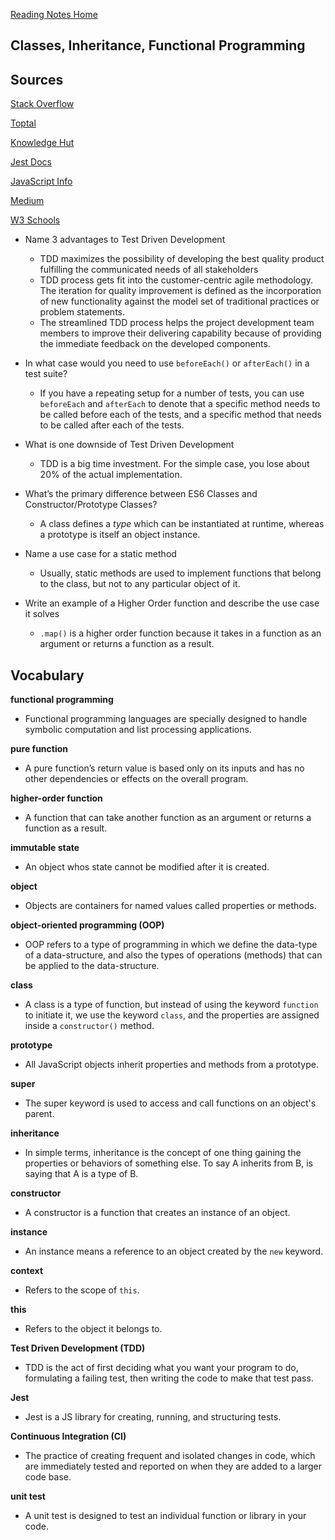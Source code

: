 [Reading Notes Home](https://d-d-wolfe.github.io/reading-notes/)

## Classes, Inheritance, Functional Programming

## Sources

[Stack Overflow](https://stackoverflow.com/)

[Toptal](https://www.toptal.com/)

[Knowledge Hut](https://www.knowledgehut.com/)

[Jest Docs](https://jestjs.io/docs)

[JavaScript Info](https://javascript.info/)

[Medium](https://medium.com/)

[W3 Schools](https://www.w3schools.com/)

- Name 3 advantages to Test Driven Development
  - TDD maximizes the possibility of developing the best quality product fulfilling the communicated needs of all stakeholders
  - TDD process gets fit into the customer-centric agile methodology. The iteration for quality improvement is defined as the incorporation of new functionality against the model set of traditional practices or problem statements.
  - The streamlined TDD process helps the project development team members to improve their delivering capability because of providing the immediate feedback on the developed components.

- In what case would you need to use `beforeEach()` or `afterEach()` in a test suite?
  - If you have a repeating setup for a number of tests, you can use `beforeEach` and `afterEach` to denote that a specific method needs to be called before each of the tests, and a specific method that needs to be called after each of the tests.

- What is one downside of Test Driven Development
  - TDD is a big time investment. For the simple case, you lose about 20% of the actual implementation.

- What’s the primary difference between ES6 Classes and Constructor/Prototype Classes?
  - A class defines a *type* which can be instantiated at runtime, whereas a prototype is itself an object instance.

- Name a use case for a static method
  - Usually, static methods are used to implement functions that belong to the class, but not to any particular object of it.

- Write an example of a Higher Order function and describe the use case it solves
  - `.map()` is a higher order function because it takes in a function as an argument or returns a function as a result.

## Vocabulary

**functional programming**
  - Functional programming languages are specially designed to handle symbolic computation and list processing applications.

**pure function**
  - A pure function’s return value is based only on its inputs and has no other dependencies or effects on the overall program.

**higher-order function**
  - A function that can take another function as an argument or returns a function as a result.

**immutable state**
  - An object whos state cannot be modified after it is created.

**object**
  - Objects are containers for named values called properties or methods.

**object-oriented programming (OOP)**
  - OOP refers to a type of programming in which we define the data-type of a data-structure, and also the types of operations (methods) that can be applied to the data-structure.

**class**
  - A class is a type of function, but instead of using the keyword `function` to initiate it, we use the keyword `class`, and the properties are assigned inside a `constructor()` method.

**prototype**
  - All JavaScript objects inherit properties and methods from a prototype.

**super**
  - The super keyword is used to access and call functions on an object's parent.

**inheritance**
  - In simple terms, inheritance is the concept of one thing gaining the properties or behaviors of something else. To say A inherits from B, is saying that A is a type of B.

**constructor**
  - A constructor is a function that creates an instance of an object.

**instance**
  - An instance means a reference to an object created by the `new` keyword.

**context**
  - Refers to the scope of `this`.

**this**
  - Refers to the object it belongs to.

**Test Driven Development (TDD)**
  - TDD is the act of first deciding what you want your program to do, formulating a failing test, then writing the code to make that test pass.

**Jest**
  - Jest is a JS library for creating, running, and structuring tests.

**Continuous Integration (CI)**
  - The practice of creating frequent and isolated changes in code, which are immediately tested and reported on when they are added to a larger code base.
  
**unit test**
  - A unit test is designed to test an individual function or library in your code.